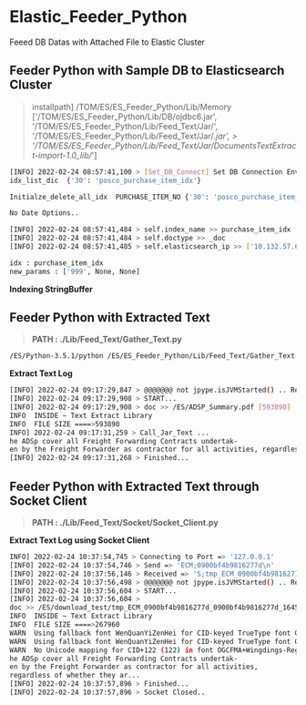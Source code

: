 # Elastic_Feeder_Python
Feeed DB Datas with Attached File to Elastic Cluster


## Feeder Python with Sample DB to Elasticsearch Cluster
> installpath]  /TOM/ES/ES_Feeder_Python/Lib/Memory
> ['/TOM/ES/ES_Feeder_Python/Lib/DB/ojdbc6.jar', '/TOM/ES/ES_Feeder_Python/Lib/Feed_Text/Jar/', '/TOM/ES/ES_Feeder_Python/Lib/Feed_Text/Jar/*.jar', > '/TOM/ES/ES_Feeder_Python/Lib/Feed_Text/Jar/DocumentsTextExtract-import-1.0_lib/*']

```sh
[INFO] 2022-02-24 08:57:41,100 > [Set_DB_Connect] Set DB Connection Environment
idx_list_dic  {'30': 'posco_purchase_item_idx'}
```

```sh
Initialze_delete_all_idx  PURCHASE_ITEM_NO {'30': 'posco_purchase_item_idx'}
```

```sh
No Date Options..

[INFO] 2022-02-24 08:57:41,484 > self.index_name >> purchase_item_idx
[INFO] 2022-02-24 08:57:41,484 > self.doctype >> _doc
[INFO] 2022-02-24 08:57:41,485 > self.elasticsearch_ip >> ['10.132.57.65:9201']

idx : purchase_item_idx
new_params : ['999', None, None]
```

**Indexing StringBuffer**  



## Feeder Python with Extracted Text
> **PATH : ./Lib/Feed_Text/Gather_Text.py** 

```sh
/ES/Python-3.5.1/python /ES/ES_Feeder_Python/Lib/Feed_Text/Gather_Text.py
```
**Extract Text Log**  
```sh
[INFO] 2022-02-24 09:17:29,847 > @@@@@@@ not jpype.isJVMStarted() .. Retry.. @@@@@@
[INFO] 2022-02-24 09:17:29,908 > START...
[INFO] 2022-02-24 09:17:29,908 > doc >> /ES/ADSP_Summary.pdf [593890]
INFO  INSIDE ~ Text Extract Library
INFO  FILE SIZE ====>593890
INFO] 2022-02-24 09:17:31,259 > Call_Jar_Text ... 
he ADSp cover all Freight Forwarding Contracts undertak- 
en by the Freight Forwarder as contractor for all activities, regardless of whether they ar...
[INFO] 2022-02-24 09:17:31,268 > Finished...
```

## Feeder Python with Extracted Text through Socket Client
> **PATH : ./Lib/Feed_Text/Socket/Socket_Client.py** 

**Extract Text Log using Socket Client**  
```sh
INFO] 2022-02-24 10:37:54,745 > Connecting to Port => '127.0.0.1' 
[INFO] 2022-02-24 10:37:54,746 > Send => 'ECM;0900bf4b9816277d\n'
[INFO] 2022-02-24 10:37:56,146 > Received => 'S;tmp_ECM_0900bf4b9816277d_0900bf4b9816277d_1645667246307.pdf\n'
[INFO] 2022-02-24 10:37:56,498 > @@@@@@@ not jpype.isJVMStarted() .. Retry.. @@@@@@
[INFO] 2022-02-24 10:37:56,604 > START...
[INFO] 2022-02-24 10:37:56,604 > 
doc >> /ES/download_test/tmp_ECM_0900bf4b9816277d_0900bf4b9816277d_1645667246307.pdf [267960]
INFO  INSIDE ~ Text Extract Library
INFO  FILE SIZE ====>267960
WARN  Using fallback font WenQuanYiZenHei for CID-keyed TrueType font Gulim
WARN  Using fallback font WenQuanYiZenHei for CID-keyed TrueType font GulimChe
WARN  No Unicode mapping for CID+122 (122) in font OGCFMA+Wingdings-Regular
he ADSp cover all Freight Forwarding Contracts undertak- 
en by the Freight Forwarder as contractor for all activities, 
regardless of whether they ar...
[INFO] 2022-02-24 10:37:57,896 > Finished...
[INFO] 2022-02-24 10:37:57,896 > Socket Closed..
```
